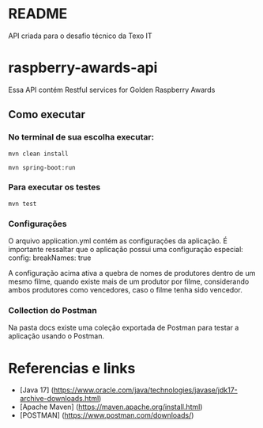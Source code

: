 # README #
API criada para o desafio técnico da Texo IT

# raspberry-awards-api #
Essa API contém Restful services for Golden Raspberry Awards

## Como executar ##

### No terminal de sua escolha executar: ###
```mvn clean install```

```mvn spring-boot:run```

### Para executar os testes ###
```mvn test```

### Configurações ###
O arquivo application.yml contém as configurações da aplicação.
É importante ressaltar que o aplicação possui uma configuração especial:
config:
  breakNames: true

A configuração acima ativa a quebra de nomes de produtores dentro de um mesmo filme, quando existe mais de um produtor por filme, considerando ambos produtores como vencedores, caso o filme tenha sido vencedor.

### Collection do Postman
Na pasta docs existe uma coleção exportada de Postman para testar a aplicação usando o Postman.

# Referencias e links #
- [Java 17] (https://www.oracle.com/java/technologies/javase/jdk17-archive-downloads.html)
- [Apache Maven] (https://maven.apache.org/install.html)
- [POSTMAN] (https://www.postman.com/downloads/)